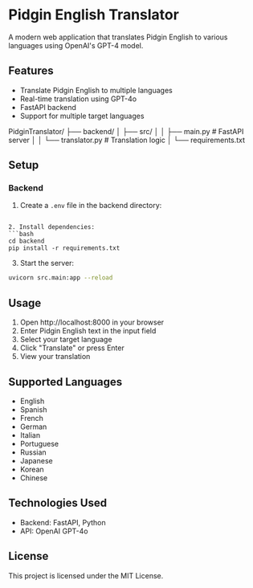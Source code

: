 # Pidgin English Translator

A modern web application that translates Pidgin English to various languages using OpenAI's GPT-4 model.

## Features

- Translate Pidgin English to multiple languages
- Real-time translation using GPT-4o
- FastAPI backend
- Support for multiple target languages

PidginTranslator/
├── backend/
│ ├── src/
│ │ ├── main.py # FastAPI server
│ │ └── translator.py # Translation logic
│ └── requirements.txt

## Setup

### Backend

1. Create a `.env` file in the backend directory:
```

2. Install dependencies:
```bash
cd backend
pip install -r requirements.txt
```

3. Start the server:
```bash
uvicorn src.main:app --reload
```

## Usage

1. Open http://localhost:8000 in your browser
2. Enter Pidgin English text in the input field
3. Select your target language
4. Click "Translate" or press Enter
5. View your translation

## Supported Languages

- English
- Spanish
- French
- German
- Italian
- Portuguese
- Russian
- Japanese
- Korean
- Chinese

## Technologies Used

- Backend: FastAPI, Python
- API: OpenAI GPT-4o

## License

This project is licensed under the MIT License.